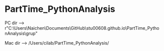 # PartTime_PythonAnalysis

PC dir -->  r"C:\Users\Naichen\Documents\GitHub\stu00608.github.io\PartTime_PythonAnalysis\grup"

Mac dir --> /Users/cilab/PartTime_PythonAnalysis/
